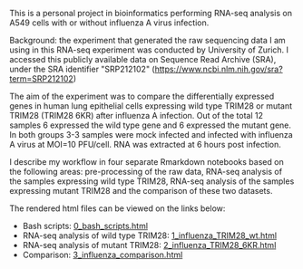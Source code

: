 This is a personal project in bioinformatics performing RNA-seq analysis on A549 cells with or without influenza A virus infection.

Background: the experiment that generated the raw sequencing data I am using in this RNA-seq experiment was conducted by University of Zurich.
I accessed this publicly available data on Sequence Read Archive (SRA), under the SRA identifier "SRP212102" (<https://www.ncbi.nlm.nih.gov/sra?term=SRP212102>)

The aim of the experiment was to compare the differentially expressed genes in human lung epithelial cells expressing wild type TRIM28 or mutant TRIM28 (TRIM28 6KR) after influenza A infection.
Out of the total 12 samples 6 expressed the wild type gene and 6 expressed the mutant gene. In both groups 3-3 samples were mock infected and infected with influenza A virus at MOI=10 PFU/cell. RNA was extracted at 6 hours post infection.

I describe my workflow in four separate Rmarkdown notebooks based on the following areas: pre-processing of the raw data, RNA-seq analysis of the samples expressing wild type TRIM28, RNA-seq analysis of the samples expressing mutant TRIM28 and the comparison of these two datasets.

The rendered html files can be viewed on the links below:

* Bash scripts: [0_bash_scripts.html](http://htmlpreview.github.io/?https://github.com/aszabo08/rna-seq_analysis/blob/master/0_bash_scripts.html)
* RNA-seq analysis of wild type TRIM28: [1_influenza_TRIM28_wt.html](http://htmlpreview.github.io/?https://github.com/aszabo08/rna-seq_analysis/blob/master/1_influenza_TRIM28_wt.html)
* RNA-seq analysis of mutant TRIM28: [2_influenza_TRIM28_6KR.html](http://htmlpreview.github.io/?https://github.com/aszabo08/rna-seq_analysis/blob/master/2_influenza_TRIM28_6KR.html)
* Comparison: [3_influenza_comparison.html](http://htmlpreview.github.io/?https://github.com/aszabo08/rna-seq_analysis/blob/master/3_influenza_comparison.html)




